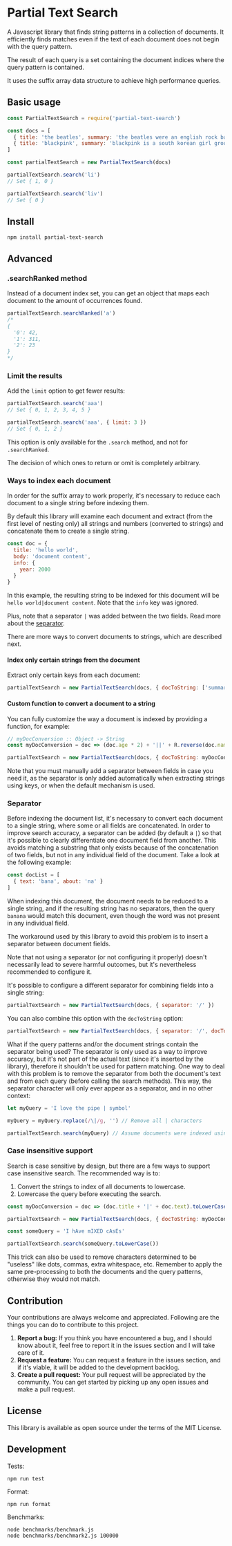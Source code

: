 # Partial Text Search

A Javascript library that finds string patterns in a collection of documents. It efficiently finds matches even if the text of each document does not begin with the query pattern.

The result of each query is a set containing the document indices where the query pattern is contained.

It uses the suffix array data structure to achieve high performance queries.

## Basic usage

```javascript
const PartialTextSearch = require('partial-text-search')

const docs = [
  { title: 'the beatles', summary: 'the beatles were an english rock band formed in liverpool in 1960.' },
  { title: 'blackpink', summary: 'blackpink is a south korean girl group formed by yg entertainment, consisting of members jisoo, jennie, rose, and lisa.' }
]

const partialTextSearch = new PartialTextSearch(docs)

partialTextSearch.search('li')
// Set { 1, 0 }

partialTextSearch.search('liv')
// Set { 0 }
```

## Install

```
npm install partial-text-search
```

## Advanced

### .searchRanked method

Instead of a document index set, you can get an object that maps each document to the amount of occurrences found.

```javascript
partialTextSearch.searchRanked('a')
/*
{
  '0': 42,
  '1': 311,
  '2': 23
}
*/
```

### Limit the results

Add the `limit` option to get fewer results:

```javascript
partialTextSearch.search('aaa')
// Set { 0, 1, 2, 3, 4, 5 }

partialTextSearch.search('aaa', { limit: 3 })
// Set { 0, 1, 2 }
```

This option is only available for the `.search` method, and not for `.searchRanked`.

The decision of which ones to return or omit is completely arbitrary.

### Ways to index each document

In order for the suffix array to work properly, it's necessary to reduce each document to a single string before indexing them.

By default this library will examine each document and extract (from the first level of nesting only) all strings and numbers (converted to strings) and concatenate them to create a single string.

```javascript
const doc = {
  title: 'hello world',
  body: 'document content',
  info: {
    year: 2000
  }
}
```

In this example, the resulting string to be indexed for this document will be `hello world|document content`. Note that the `info` key was ignored.

Plus, note that a separator `|` was added between the two fields. Read more about the [separator](#separator).

There are more ways to convert documents to strings, which are described next.

#### Index only certain strings from the document

Extract only certain keys from each document:

```javascript
partialTextSearch = new PartialTextSearch(docs, { docToString: ['summary', 'another_key'] })
```

#### Custom function to convert a document to a string

You can fully customize the way a document is indexed by providing a function, for example:

```javascript
// myDocConversion :: Object -> String
const myDocConversion = doc => (doc.age * 2) + '||' + R.reverse(doc.name) + '||' + doc.surname

partialTextSearch = new PartialTextSearch(docs, { docToString: myDocConversion })
```

Note that you must manually add a separator between fields in case you need it, as the separator is only added automatically when extracting strings using keys, or when the default mechanism is used.

### Separator

Before indexing the document list, it's necessary to convert each document to a single string, where some or all fields are concatenated. In order to improve search accuracy, a separator can be added (by default a `|`) so that it's possible to clearly differentiate one document field from another. This avoids matching a substring that only exists because of the concatenation of two fields, but not in any individual field of the document. Take a look at the following example:

```javascript
const docList = [
  { text: 'bana', about: 'na' }
]
```

When indexing this document, the document needs to be reduced to a single string, and if the resulting string has no separators, then the query `banana` would match this document, even though the word was not present in any individual field.

The workaround used by this library to avoid this problem is to insert a separator between document fields.

Note that not using a separator (or not configuring it properly) doesn't necessarily lead to severe harmful outcomes, but it's nevertheless recommended to configure it.

It's possible to configure a different separator for combining fields into a single string:

```javascript
partialTextSearch = new PartialTextSearch(docs, { separator: '/' })
```

You can also combine this option with the `docToString` option:

```javascript
partialTextSearch = new PartialTextSearch(docs, { separator: '/', docToString: ['summary', 'another_key'] })
```

What if the query patterns and/or the document strings contain the separator being used? The separator is only used as a way to improve accuracy, but it's not part of the actual text (since it's inserted by the library), therefore it shouldn't be used for pattern matching. One way to deal with this problem is to remove the separator from both the document's text and from each query (before calling the search methods). This way, the separator character will only ever appear as a separator, and in no other context:

```javascript
let myQuery = 'I love the pipe | symbol'

myQuery = myQuery.replace(/\|/g, '') // Remove all | characters

partialTextSearch.search(myQuery) // Assume documents were indexed using the | separator
```

### Case insensitive support

Search is case sensitive by design, but there are a few ways to support case insensitive search. The recommended way is to:

1. Convert the strings to index of all documents to lowercase.
2. Lowercase the query before executing the search.

```javascript
const myDocConversion = doc => (doc.title + '|' + doc.text).toLowerCase()

partialTextSearch = new PartialTextSearch(docs, { docToString: myDocConversion })

const someQuery = 'I hAve mIXED cAsEs'

partialTextSearch.search(someQuery.toLowerCase())
```

This trick can also be used to remove characters determined to be "useless" like dots, commas, extra whitespace, etc. Remember to apply the same pre-processing to both the documents and the query patterns, otherwise they would not match.

## Contribution

Your contributions are always welcome and appreciated. Following are the things you can do to contribute to this project.

1. **Report a bug:** If you think you have encountered a bug, and I should know about it, feel free to report it in the issues section and I will take care of it.
2. **Request a feature:** You can request a feature in the issues section, and if it's viable, it will be added to the development backlog.
3. **Create a pull request:** Your pull request will be appreciated by the community. You can get started by picking up any open issues and make a pull request.

## License

This library is available as open source under the terms of the MIT License.

## Development

Tests:

```
npm run test
```

Format:

```
npm run format
```

Benchmarks:

```
node benchmarks/benchmark.js
node benchmarks/benchmark2.js 100000
```
